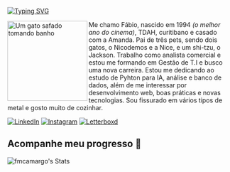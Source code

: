 
[![Typing SVG](https://readme-typing-svg.demolab.com?font=Fira+Code&weight=600&duration=2000&pause=1000&color=1A9908&center=true&vCenter=true&random=true&width=480&height=60&lines=%E6%82%A8%E5%A5%BD+(n%C3%ADn+h%C7%8Eo);hello;ol%C3%A1;hola;%EC%95%88%EB%85%95%ED%95%98%EC%84%B8%EC%9A%94+(anyeonghaseyo);bonjour;salve;%E0%A4%A8%E0%A4%AE%E0%A4%B8%E0%A5%8D%E0%A4%A4%E0%A5%87+(namaste);%CE%A7%CE%B1%CE%AF%CF%81%CE%B5%CF%84%CE%B5+(herete);%E3%81%93%E3%82%93%E3%81%AB%E3%81%A1%E3%81%AF+(konnichiwa);%D0%97%D0%B4%D1%80%D0%B0%D0%B2%D1%81%D1%82%D0%B2%D1%83%D0%B9%D1%82%D0%B5+(zdravstvuyte);%D9%85%D8%B1%D8%AD%D8%A8%D8%A7%D9%8B+(marhabaan);goeie+dag;kamusta;guten+tag;%E0%B8%AA%E0%B8%A7%E0%B8%B1%E0%B8%AA%E0%B8%94%E0%B8%B5+(sawatdee);o%2F)](https://git.io/typing-svg)

<img align="left" alt="Um gato safado tomando banho" height="180" src="https://cdni.iconscout.com/illustration/premium/thumb/cat-sitting-at-desk-illustration-download-in-svg-png-gif-file-formats--on-laptop-developer-licking-paw-miscellaneous-pack-people-illustrations-4395247.png">

<p align="left">Me chamo Fábio, nascido em 1994 <i>(o melhor ano do cinema)</i>, TDAH, curitibano e casado com a Amanda. Pai de três pets, sendo dois gatos, o Nicodemos e a Nice, e um shi-tzu, o Jackson. Trabalho como analista comercial e estou me formando em Gestão de T.I e busco uma nova carreira. Estou me dedicando ao estudo de Pyhton para IA, análise e banco de dados, além de me interessar por desenvolvimento web, boas práticas e novas tecnologias. Sou fissurado em vários tipos de metal e gosto muito de cozinhar.</p>
  
[![LinkedIn](https://img.shields.io/badge/LinkedIn-0A66C2.svg?style=for-the-badge&logo=LinkedIn&logoColor=white)](https://www.linkedin.com/in/fabiomcamargo/)
[![Instagram](https://img.shields.io/badge/Instagram-E4405F.svg?style=for-the-badge&logo=Instagram&logoColor=white)](https://www.instagram.com/moises_zera/)
[![Letterboxd](https://img.shields.io/badge/Letterboxd-202830.svg?style=for-the-badge&logo=Letterboxd&logoColor=white)](https://letterboxd.com/fmoises/)

## Acompanhe meu progresso 🌱
![fmcamargo's Stats](https://github-readme-stats.vercel.app/api?username=fmcamargo&theme=dark&show_icons=true&hide_border=true&count_private=true)
